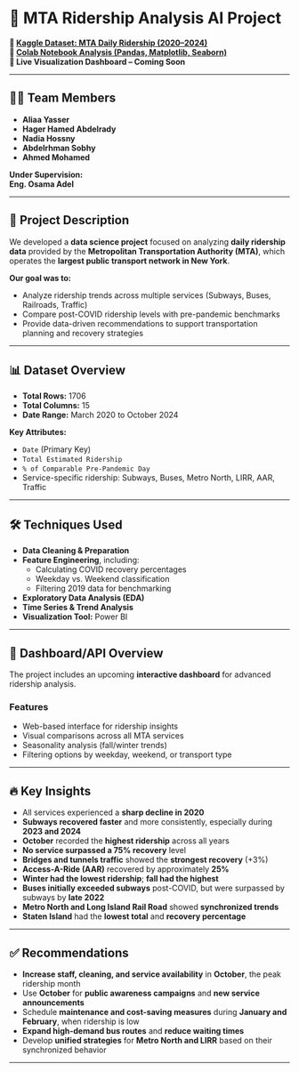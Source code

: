 # 🚉 **MTA Ridership Analysis AI Project**

**🔗 [Kaggle Dataset: MTA Daily Ridership (2020–2024)](https://www.kaggle.com/datasets/)**  
**🔗 [Colab Notebook Analysis (Pandas, Matplotlib, Seaborn)](https://colab.research.google.com/)**  
**🔗 Live Visualization Dashboard – Coming Soon**

---

## 👩‍💻 **Team Members**

- **Aliaa Yasser**  
- **Hager Hamed Abdelrady**  
- **Nadia Hossny**  
- **Abdelrhman Sobhy**  
- **Ahmed Mohamed**

**Under Supervision:**  
**Eng. Osama Adel**

---

## 📝 **Project Description**

We developed a **data science project** focused on analyzing **daily ridership data** provided by the **Metropolitan Transportation Authority (MTA)**, which operates the **largest public transport network in New York**.

**Our goal was to:**
- Analyze ridership trends across multiple services (Subways, Buses, Railroads, Traffic)
- Compare post-COVID ridership levels with pre-pandemic benchmarks
- Provide data-driven recommendations to support transportation planning and recovery strategies

---

## 📊 **Dataset Overview**

- **Total Rows:** 1706  
- **Total Columns:** 15  
- **Date Range:** March 2020 to October 2024  

**Key Attributes:**
- `Date` (Primary Key)  
- `Total Estimated Ridership`  
- `% of Comparable Pre-Pandemic Day`  
- Service-specific ridership: Subways, Buses, Metro North, LIRR, AAR, Traffic

---

## 🛠 **Techniques Used**

- **Data Cleaning & Preparation**
- **Feature Engineering**, including:
  - Calculating COVID recovery percentages
  - Weekday vs. Weekend classification
  - Filtering 2019 data for benchmarking
- **Exploratory Data Analysis (EDA)**
- **Time Series & Trend Analysis**
- **Visualization Tool:** Power BI

---

## 🚀 **Dashboard/API Overview**

The project includes an upcoming **interactive dashboard** for advanced ridership analysis.

### **Features**
- Web-based interface for ridership insights
- Visual comparisons across all MTA services
- Seasonality analysis (fall/winter trends)
- Filtering options by weekday, weekend, or transport type

---

## 🔥 **Key Insights**

- All services experienced a **sharp decline in 2020**
- **Subways recovered faster** and more consistently, especially during **2023 and 2024**
- **October** recorded the **highest ridership** across all years
- **No service surpassed a 75% recovery** level
- **Bridges and tunnels traffic** showed the **strongest recovery** (+3%)
- **Access-A-Ride (AAR)** recovered by approximately **25%**
- **Winter had the lowest ridership**; **fall had the highest**
- **Buses initially exceeded subways** post-COVID, but were surpassed by subways by **late 2022**
- **Metro North and Long Island Rail Road** showed **synchronized trends**
- **Staten Island** had the **lowest total** and **recovery percentage**

---

## ✅ **Recommendations**

- **Increase staff, cleaning, and service availability** in **October**, the peak ridership month  
- Use **October** for **public awareness campaigns** and **new service announcements**  
- Schedule **maintenance and cost-saving measures** during **January and February**, when ridership is low  
- **Expand high-demand bus routes** and **reduce waiting times**  
- Develop **unified strategies** for **Metro North and LIRR** based on their synchronized behavior

---
